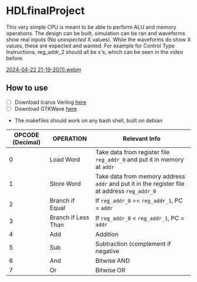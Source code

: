 # HDLfinalProject

This very simple CPU is meant to be able to perform ALU and memory operations. The design can be built, simulation can be ran and waveforms show real inputs (No *unexpected* X values). While the waveforms do show X values, these are expected and wanted. For example for Control Type Instructions, reg_addr_2 should all be x's, which can be seen in the video before.

[2024-04-22 21-19-20(1).webm](https://github.com/doodoofarrd/HDLfinalProject/assets/143632432/1b02f53d-0ac9-4839-ba2a-a0b251de3913)



## How to use

- [ ] Download Icarus Verilog [here](https://github.com/steveicarus/iverilog)
- [ ] Download GTKWave [here](https://gtkwave.sourceforge.net/)
-   The makefiles should work on any bash shell, built on debian





| OPCODE (Decimal)   | OPERATION    | Relevant Info |
|------|-----------------------|-------------------------------------------------------------------------------------|
| 0    | Load Word             |  Take data from register file `reg_addr_0` and put it in memory at `addr` |   
| 1    | Store Word            | Take data from memory address `addr` and put it in the register file at address `reg_addr_0` |  
| 2    | Branch if Equal       | If `reg_addr_0` == `reg_addr_1`, PC = `addr` | 
| 3    | Branch if Less Than   | If `reg_addr_0` < `reg_addr_1`, PC = `addr` | 
| 4    | Add                   | Addition      | 
| 5    | Sub                   | Subtraction (complement if negative | 
| 6    | And                   | Bitwise AND   | 
| 7    | Or                    | Bitwise  OR   | 
